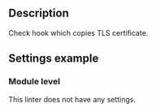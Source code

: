 ## Description

Check hook which copies TLS certificate.


## Settings example

### Module level

This linter does not have any settings. 